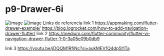 # p9-Drawer-6i
![image](https://github.com/CorreaMontesDiego/act9_Drawer_Correa/assets/143771010/85d4eeac-2385-4c94-a890-0637ea8cd270)
![image](https://github.com/CorreaMontesDiego/act9_Drawer_Correa/assets/143771010/182dd2fb-5144-4d80-acec-088239da3e6a)
Links de referencia
link 1
https://appmaking.com/flutter-drawer-example/
https://blog.logrocket.com/how-to-add-navigation-drawer-flutter/
link 2
https://medium.com/flutter-community/flutter-vi-navigation-drawer-flutter-1-0-3a05e09b0db9

link 3
https://youtu.be/jDQQM1RfjNc?si=aukMEV1Q4dp5t1Ta
